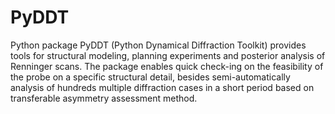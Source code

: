 # PyDDT

Python package PyDDT (Python Dynamical Diffraction Toolkit) provides tools 
for structural modeling, planning experiments and posterior analysis of 
Renninger scans. The package enables quick check-ing on the feasibility of 
the probe on a specific structural detail, besides semi-automatically analysis
of hundreds multiple diffraction cases in a short period based on transferable 
asymmetry assessment method.
